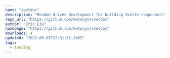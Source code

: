 ```yaml
---
name: "sveldoc"
description: "Readme-driven Development for building Svelte components"
repo_url: "https://github.com/metonym/sveldoc"
author: "Eric Liu"
homepage: "https://github.com/metonym/sveldoc"
downloads: 4
updated: "2022-09-03T22:31:52.248Z"
tags: 
  - tooling
---
```

